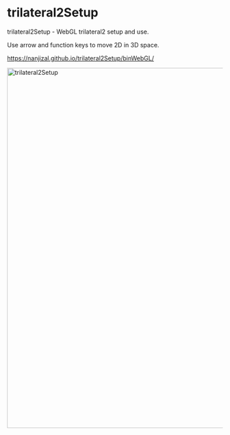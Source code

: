 # trilateral2Setup
trilateral2Setup - WebGL trilateral2 setup and use.

Use arrow and function keys to move 2D in 3D space.  

https://nanjizal.github.io/trilateral2Setup/binWebGL/

<img width="840" alt="trilateral2Setup" src="https://user-images.githubusercontent.com/20134338/72229420-5d09fb80-35a6-11ea-97c0-2817a3b841b2.png">
